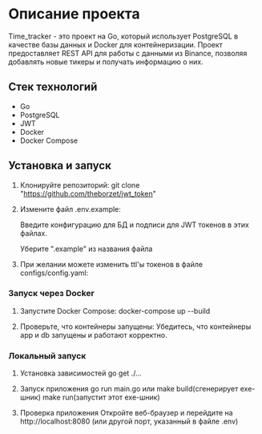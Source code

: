 # Описание проекта

Time_tracker - это проект на Go, который использует PostgreSQL в качестве базы данных и Docker для контейнеризации. Проект предоставляет REST API для работы с данными из Binance, позволяя добавлять новые тикеры и получать информацию о них.

## Стек технологий

- Go
- PostgreSQL
- JWT
- Docker
- Docker Compose

## Установка и запуск
1. Клонируйте репозиторий:
   git clone "https://github.com/theborzet/jwt_token"

2. Измените файл .env.example:

    Введите конфигурацию для БД и подписи для JWT токенов в этих файлах.

    Уберите ".example" из названия файла
3. При желании можете изменить ttl'ы токенов в файле configs/config.yaml:

### Запуск через Docker

1. Запустите Docker Compose:
   docker-compose up --build

2. Проверьте, что контейнеры запущены:
   Убедитесь, что контейнеры app и db запущены и работают корректно.

### Локальный запуск

1. Установка зависимостей
    go get ./...

2. Запуск приложения
    go run main.go или make build(сгенерирует exe-шник) make run(запустит этот exe-шник)

3. Проверка приложения
    Откройте веб-браузер и перейдите на http://localhost:8080 (или другой порт, указанный в файле .env)